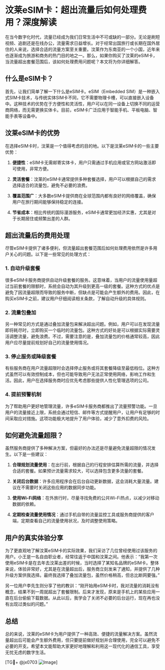 # 汶莱eSIM卡：超出流量后如何处理费用？深度解读

在当今数字化时代，流量已经成为我们日常生活中不可或缺的一部分。无论是刷短视频、追剧还是在线办公，流量需求日益增长。对于经常出国旅行或长期在国外居住的人来说，选择合适的流量方案至关重要。汶莱作为东南亚的一个小国，近年来也逐渐成为旅游和商务的热门目的地之一。那么，如果你购买了汶莱的eSIM卡，当流量超出套餐范围后，该如何处理费用问题呢？本文将为你详细解答。

## 什么是eSIM卡？

首先，让我们简单了解一下什么是eSIM卡。eSIM（Embedded SIM）是一种嵌入式SIM卡技术，与传统实体SIM卡不同，它不需要物理卡槽，可以直接嵌入设备中。这种技术的优势在于方便性和灵活性，用户可以在同一设备上切换不同的运营商网络，而无需更换实体卡。目前，eSIM卡广泛应用于智能手机、平板电脑、智能手表等设备中。

## 汶莱eSIM卡的优势

在选择eSIM卡时，汶莱是一个值得考虑的目的地。以下是汶莱eSIM卡的一些主要优势：

1. **便捷性**：eSIM卡无需邮寄实体卡，用户只需通过手机应用或官方网站激活即可使用，非常方便。
   
2. **灵活套餐**：汶莱的eSIM卡通常提供多种套餐选择，用户可以根据自己的需求选择适合的流量包，避免不必要的浪费。

3. **覆盖范围广**：大多数eSIM卡提供商在全球范围内都有良好的网络覆盖，确保用户在旅行期间能够保持稳定的连接。

4. **节省成本**：相比传统的国际漫游服务，eSIM卡通常更加经济实惠，尤其是对于长期居住或频繁出差的人群。

## 超出流量后的费用处理

尽管eSIM卡提供了诸多便利，但流量超出套餐范围后如何处理费用依然是许多用户关心的问题。以下是一些常见的处理方式：

### 1. 自动升级套餐

很多eSIM卡服务商提供自动升级套餐的服务。这意味着，当用户的流量使用量超过当前套餐的限额时，系统会自动为其升级到更高一级的套餐。这种方式的优点是避免了因流量超限而导致的服务中断，但缺点是可能会产生额外的费用。因此，在购买eSIM卡之前，建议用户仔细阅读相关条款，了解自动升级的具体规则。

### 2. 流量包叠加

另一种常见的方式是通过叠加流量包来解决超出问题。例如，用户可以在发现流量即将耗尽时，立即购买一个临时的流量包。这种方式的好处是可以根据实际需要灵活调整流量，避免浪费。不过，需要注意的是，叠加流量包的价格通常较高，因此用户应尽量提前规划好自己的流量使用情况。

### 3. 停止服务或降级套餐

有些服务商在用户流量超限时会选择停止服务或将其套餐降级至最低档位。这种方式虽然可以有效控制成本，但也可能导致用户无法正常使用网络，影响工作和生活。因此，用户在选择服务商时应优先考虑那些提供人性化管理选项的公司。

### 4. 提前预警机制

为了帮助用户更好地管理流量，许多eSIM卡服务商都推出了流量预警功能。一旦用户的流量接近上限，系统会通过短信、邮件等方式提醒用户，让用户有足够的时间采取应对措施。这项功能极大地提升了用户体验，减少了意外扣费的风险。

## 如何避免流量超限？

虽然服务商提供了多种解决方案，但最好的办法还是尽量避免流量超限的情况发生。以下是一些建议：

1. **合理规划流量使用**：在出行前，根据自己的行程安排估算所需的流量，并选择合适的套餐。如果预计流量需求较大，可以选择包含更多流量的套餐。

2. **关闭后台数据**：许多应用程序会在后台自动更新数据，这会消耗大量流量。建议在不需要时关闭这些应用的数据同步功能。

3. **使用Wi-Fi网络**：在外旅行时，尽量寻找免费的公共Wi-Fi热点，以减少对移动数据的依赖。

4. **定期检查流量使用情况**：通过手机自带的流量监控工具或服务商提供的客户端，定期查看自己的流量使用状况，及时调整使用策略。

## 用户的真实体验分享

为了更直观地了解汶莱eSIM卡的实际效果，我们采访了几位曾经使用过该服务的用户。小王是一名自由职业者，经常往返于中国和汶莱之间。他表示：“我第一次使用eSIM卡是在去年去汶莱出差的时候，当时选择了某知名品牌的eSIM卡。整体来说，体验非常好，尤其是在流量超出后，服务商立刻发来了通知，并提供了几种升级方案供我选择。最终我选择了叠加流量包，虽然价格稍高，但总比断网要强。”

另一位用户李先生则分享了他的教训：“刚开始用eSIM卡时，我对流量的消耗没有概念，结果不到一周就超出了套餐限制。后来才发现，原来是手机上的某些应用一直在后台偷偷下载数据。从此以后，我学会了关闭不必要的后台运行，现在再也没有出现过类似的问题。”

## 总结

总的来说，汶莱的eSIM卡为用户提供了一种高效、便捷的流量解决方案。虽然流量超出后可能会产生额外费用，但只要提前做好规划并合理使用，完全可以避免不必要的开支。希望本文能帮助大家更好地理解和利用这一现代化的通信工具，享受无忧无虑的数字生活。

[TG💪+ @jx0703 ![Image](https://github.com/user-attachments/assets/dbca1d08-cadb-493c-b0ec-ad6f7a83f270)]